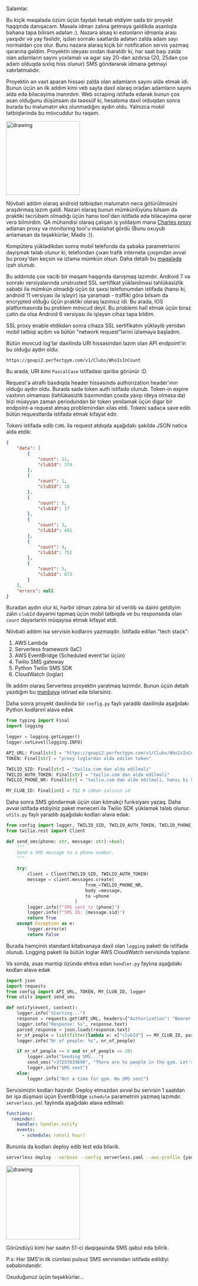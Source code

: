 Salamlar. 

Bu kiçik məqalədə özüm üçün faydalı hesab etdiyim sadə bir proyekt haqqında danışacam. Məsələ idman zalına getməyə gəldikdə asanlıqla bəhanə tapa bilirəm adətən :). Nəzərə alsaq ki estonların idmanla arası yaxşıdır və yay fəslidir, işdən sonrakı saatlarda adətən zalda adam sayı normaldan çox olur. Bunu nəzərə alaraq kiçik bir notification servis yazmaq qərarına gəldim. Proyektin ideyası ondan ibarətdir ki, hər saat başı zalda olan adamların sayını yoxlamalı və əgər say 20-dən azdırsa (20, 25dən çox adam olduqda sıxlıq hiss olunur) SMS göndərərək idmana getməyi xatırlatmalıdır.

Proyektin ən vaxt aparan hissəsi zalda olan adamların sayını əldə etmək idi. Bunun üçün ən ilk addım kimi veb sayta daxil olaraq oradan adamların sayını əldə edə biləcəyimə inanırdım. Web scraping istifadə edərək bunun çox asan olduğunu düşünsəm də təəssüf ki, hesabıma daxil olduqdan sonra burada bu məlumatın əks olunmadığını aydın oldu. Yalnızca mobil tətbiqlərində bu mövcuddur bu rəqəm.

<img src="./images/app-ui.jpeg" alt="drawing" width="200"/>

Növbəti addım olaraq android tətbiqdən məlumatın necə götürülməsini araşdırmaq lazım gəldi. Nəzəri olaraq bunun mümkünlüyünu bilsəm də praktiki təcrübəm olmadığı üçün hansı tool'dan istifadə edə biləcəyimə qərar verə bilmirdim. QA mühəndisi olaraq çalışan iş yoldaşım mənə [Charles proxy](https://www.charlesproxy.com/) adlanan proxy və monitoring tool'u məsləhət gördü (Bunu oxuyub anlamasan da təşəkkürlər, Madis :)).

Kompüterə yüklədikdən sonra mobil telefonda da şəbəkə parametrlərini dəyişmək tələb olunur ki, telefondan çıxan trafik internetə çıxışından əvvəl bu proxy'dən keçsin və izləmə mümkün olsun. Daha detallı bu [məqalədə](https://community.tealiumiq.com/t5/Tealium-for-Android/Setting-up-Charles-to-Proxy-your-Android-Device/ta-p/5121) izah olunub.

Bu addımda çox vacib bir məqam haqqında danışmaq lazımdır. Android 7 və sonrakı versiyalarında unstrusted SSL sertifikat yüklənilməsi təhlükəsizlik səbəbi ilə mümkün olmadığı üçün öz şəxsi telefonumdan istifadə (hansı ki, android 11 versiyası ilə işləyir) işə yaramadı - traffiki görə bilsəm də encrypted olduğu üçün praktiki olaraq lazımsız idi. Bu arada, IOS platformasında bu problem mövcud deyil. Bu problemi həll etmək üçün biraz çətin də olsa Android 6 versiyası ilə işləyən cihaz tapa bildim. 

SSL proxy enable etdikdən sonra cihaza SSL sertifikatını yükləyib yenidən mobil tətbiqi açdım və bütün "network request"lərini izləməyə başladım.

Bütün movcud log'lar daxilində URI hissəsindən lazım olan APİ endpoint'in bu olduğu aydın oldu:

```
https://goapi2.perfectgym.com/v1/Clubs/WhoIsInCount
```
Bu arada, URI kimi  `PascalCase` istifadəsi qəribə görünür :D.

Request'ə ətraflı baxdıqda header hissəsində authorization header'ının olduğu aydın oldu. Burada sadə token auth istifadə olunub. Token-in expire vaxtının olmaması (təhlükəsizlik baxımından çoxda yaxşı ideya olmasa da) bizi müəyyən zaman periodundan bir token yeniləmək üçün digər bir endpoint-ə request atmaq problemindən xilas etdi. Tokeni sadəcə save edib bütün requestlərdə istifadə etmək kifayət edir.

Tokeni istifadə edib `CURL` ilə request atdıqda aşağıdakı şəkildə JSON nəticə əldə etdik:

```JSON
{
    "data": [
        {
            "count": 11,
            "clubId": 374
        },
        {
            "count": 1,
            "clubId": 18
        },
        {
            "count": 5,
            "clubId": 17
        },
        {
            "count": 3,
            "clubId": 491
        },
        {
            "count": 4,
            "clubId": 752
        },
        {
            "count": 5,
            "clubId": 873
        }
    ],
    "errors": null
}

```
Buradan aydın olur ki, hərbir idman zalına bir id verilib və daimi getdiyim zalın `clubId` dəyərini tapmaq üçün mobil tətbiqdə ve bu responseda olan `count` dəyərlərini müqayisə etmək kifayət etdi.

Növbəti addım isə servisin kodlarını yazmaqdır. İstifadə edilən "tech stack":

1. AWS Lambda
2. Serverless framework (IaC) 
3. AWS EventBridge (Scheduled event'lər üçün)
4. Twilio SMS gateway
5. Python Twilio SMS SDK
6. CloudWatch (loglar)

İlk addım olaraq Serverless proyektin yaratmaq lazımdır. Bunun üçün detallı yazdığım bu [mənbəyə](https://github.com/Bakhtiyar-Garashov/AWS-serverless-starter) istinad edə bilərsiniz.

Daha sonra proyekt daxilində bir `config.py` faylı yaradıb daxilində aşağıdakı Python kodlarınl əlavə edək

```Python
from typing import Final
import logging

logger = logging.getLogger()
logger.setLevel(logging.INFO)

API_URL: Final[str] = "https://goapi2.perfectgym.com/v1/Clubs/WhoIsInCount"
TOKEN: Final[str] = "proxy loglardan əldə edilən token"

TWILIO_SID: Final[str] = "twilio.com dan əldə edilməli"
TWILIO_AUTH_TOKEN: Final[str] = "twilio.com dan əldə edilməli"
TWILIO_PHONE_NR: Final[str] = "twilio.com dan əldə edilməli, hansı ki SMS bu nömrədən gəlir"

MY_CLUB_ID: Final[int] = 752 # idman zalının id

```

Daha sonra SMS göndərmək üçün olan köməkçi funksiyanı yazaq. Daha əvvəl istifadə etdiyiniz paket meneceri ilə Twilio SDK yükləmək tələb olunur. `utils.py` faylı yaradıb aşağıdakı kodları əlavə edək:

```Python
from config import logger, TWILIO_SID, TWILIO_AUTH_TOKEN, TWILIO_PHONE_NR
from twilio.rest import Client

def send_sms(phone: str, message: str)->bool:
    """
    Send a SMS message to a phone number.
    """

    try:
        client = Client(TWILIO_SID, TWILIO_AUTH_TOKEN)
        message = client.messages.create(
                              from_=TWILIO_PHONE_NR,
                              body =message,
                              to =phone
                          )
        logger.info(f"SMS sent to {phone}")
        logger.info(f"SMS ID: {message.sid}")
        return True
    except Exception as e:
        logger.error(e)
        return False

```

Burada həmçinin standard kitabxanaya daxil olan `logging` paketi də istifadə olunub. Logging paketi ilə bütün loglar AWS CloudWatch servisində toplanır.

Və sonda, əsas məntiqi özündə ehtiva edən `handler.py` faylına aşağıdakı kodları əlavə edək

```Python
import json
import requests
from config import API_URL, TOKEN, MY_CLUB_ID, logger
from utils import send_sms

def notify(event, context):
    logger.info("Starting...")
    response = requests.get(API_URL, headers={"Authorization": "Bearer " + TOKEN})
    logger.info("Response: %s", response.text)
    parsed_response = json.loads(response.text)
    nr_of_people = list(filter(lambda x: x["clubId"] == MY_CLUB_ID, parsed_response["data"]))[0]["count"]
    logger.info("Nr of people: %s", nr_of_people)

    if nr_of_people >= 0 and nr_of_people <= 20:
        logger.info("Sending SMS...")
        send_sms("+37257839690", "There are %s people in the gym. Let's go!!!" % nr_of_people)
        logger.info("SMS sent")
    else:
        logger.info("Not a time for gym. No SMS sent")

```
Servisimizin kodları hazırdır. Deploy etməzdən əvvəl bu servisin 1 saatdan bir işə düşməsi üçün EventBridge `schedule` parametrini yazmaq lazımdır. `serverless.yml` faylında aşağıdakı əlavə edilməli:


```yaml
functions:
  reminder:
    handler: handler.notify
    events:
      - schedule: rate(1 hour)
```

Bununla da kodları deploy edib test edə bilərik.

```bash
serverless deploy --verbose --config serverless.yaml --aws-profile {your_profile} --stage Prod
```

<img src="./images/messages.jpeg" alt="drawing" width="200"/>

Göründüyü kimi hər saatın 51-ci dəqiqəsində SMS qəbul edə bilirik. 

P.s: Hər SMS'in ilk cümləsi pulsuz SMS servisindən istifadə edildiyi səbəbindəndir.

Oxuduğunuz üçün təşəkkürlər...